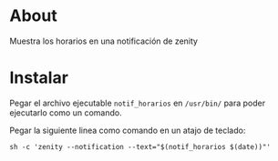 # About
Muestra los horarios en una notificación de zenity
# Instalar
Pegar el archivo ejecutable `notif_horarios` en `/usr/bin/` para poder ejecutarlo como un comando.

Pegar la siguiente linea como comando en un atajo de teclado:
```
sh -c 'zenity --notification --text="$(notif_horarios $(date))"'
```
